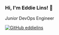 ### Hi, I'm Eddie Lins! 👋

<p><em>Junior</em> DevOps Engineer

[![GitHub eddielins](https://img.shields.io/github/followers/eddielins?label=follow&style=social)](https://github.com/eddielins)


